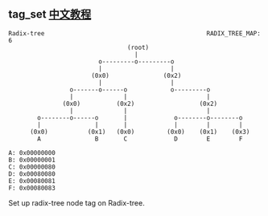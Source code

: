 tag_set [中文教程](https://biscuitos.github.io/blog/RADIX-TREE_SourceAPI/#tag_set)
----------------------------------

```
Radix-tree                                             RADIX_TREE_MAP: 6
                                 (root)
                                   |
                         o---------o---------o
                         |                   |
                       (0x0)               (0x2)
                         |                   |
                 o-------o------o            o---------o
                 |              |                      |
               (0x0)          (0x2)                  (0x2)
                 |              |                      |
        o--------o------o       |             o--------o--------o
        |               |       |             |        |        |
      (0x0)           (0x1)   (0x0)         (0x0)    (0x1)    (0x3)
        A               B       C             D        E        F

A: 0x00000000
B: 0x00000001
C: 0x00000080
D: 0x00080080
E: 0x00080081
F: 0x00080083
```

Set up radix-tree node tag on Radix-tree.

